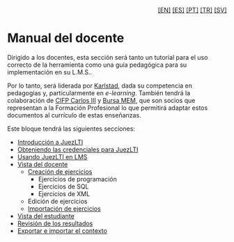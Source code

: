 <p align="right">
  <a href="README.md">[EN]</a>
  <a href="README_es.md">[ES]</a>
  <a href="README_pt.md">[PT]</a>
  <a href="README_tr.md">[TR]</a>
  <a href="README_sv.md">[SV]</a>
</p>

# Manual del docente

Dirigido a los docentes, esta secci&oacute;n ser&aacute; tanto un tutorial para el uso correcto de la herramienta como una gu&iacute;a pedag&oacute;gica para su implementaci&oacute;n en su L.M.S..

Por lo tanto, será liderada por [Karlstad](http://www.kau.se/), dada su competencia en pedagog&iacute;as y, particularmente en _e-learning_. Tambi&eacute;n tendr&aacute; la colaboraci&oacute;n de [CIFP Carlos III](https://cifpcarlos3.es/) y [Bursa MEM](http://bursa.meb.gov.tr/), que son socios que representan a la Formaci&oacute;n Profesional lo que permitir&aacute; adaptar estos documentos al curr&iacute;culo de estas ense&ntilde;anzas.

Este bloque tendr&aacute; las siguientes secciones:

- [Introducci&oacute;n a JuezLTI](es/introJuezLTI.md)
- [Obteniendo las credenciales para JuezLTI](es/gettingCredentials.md)
- [Usando JuezLTI en LMS](es/usingInMoodle.md)
- [Vista del docente](es/teacherView.md)
  - [Creaci&oacute;n de ejercicios](es/teacherView.md#creando-un-ejercicio)
    - Ejercicios de programación
    - Ejercicios de SQL
    - Ejercicios de XML
  - Edici&oacute;n de ejercicios
  - [Importaci&oacute;n de ejercicios](es/teacherView.md#importando-ejercicios-desde-authorkit)
- [Vista del estudiante](es/studentView.md)
- [Revisión de los resultados](es/reviewingResults.md)
- [Exportar e importar el contexto](es/backupRestore.md)

